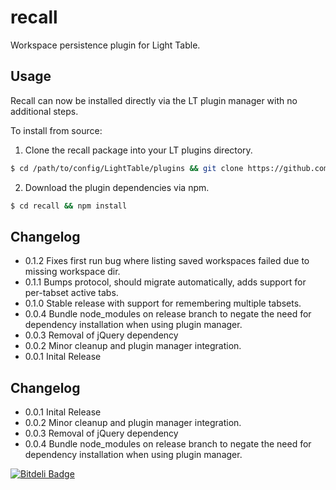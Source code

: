 recall
======

Workspace persistence plugin for Light Table.

## Usage
Recall can now be installed directly via the LT plugin manager with no additional steps.

To install from source:
1. Clone the recall package into your LT plugins directory.

```bash
$ cd /path/to/config/LightTable/plugins && git clone https://github.com/joshuafcole/recall.git
```

2. Download the plugin dependencies via npm.

```bash
$ cd recall && npm install
```


## Changelog
* 0.1.2 Fixes first run bug where listing saved workspaces failed due to missing workspace dir.
* 0.1.1 Bumps protocol, should migrate automatically, adds support for per-tabset active tabs.
* 0.1.0 Stable release with support for remembering multiple tabsets.
* 0.0.4 Bundle node_modules on release branch to negate the need for dependency installation when using plugin manager.
* 0.0.3 Removal of jQuery dependency
* 0.0.2 Minor cleanup and plugin manager integration.
* 0.0.1 Inital Release

## Changelog
* 0.0.1 Inital Release
* 0.0.2 Minor cleanup and plugin manager integration.
* 0.0.3 Removal of jQuery dependency
* 0.0.4 Bundle node_modules on release branch to negate the need for dependency installation when using plugin manager.

[![Bitdeli Badge](https://d2weczhvl823v0.cloudfront.net/joshuafcole/recall/trend.png)](https://bitdeli.com/free "Bitdeli Badge")

